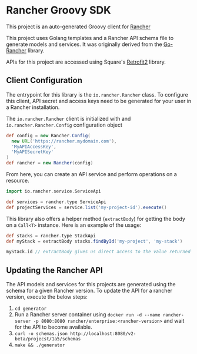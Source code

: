 # Rancher Groovy SDK

This project is an auto-generated Groovy client for [Rancher](rancher.com)

This project uses Golang templates and a Rancher API schema file to generate models and services.  It was originally 
derived from the [Go-Rancher](https://github.com/rancher/go-rancher) library.
 
APIs for this project are accessed using Square's [Retrofit2](http://square.github.io/retrofit/) library.

## Client Configuration

The entrypoint for this library is the `io.rancher.Rancher` class.  To configure this client, API secret and access keys
need to be generated for your user in a Rancher installation.

The `io.rancher.Rancher` client is initialized with and `io.rancher.Rancher.Config` configuration object
```groovy
def config = new Rancher.Config(
  new URL('https://rancher.mydomain.com'), 
  'MyAPIAccessKey', 
  'MyAPISecretKey'
)
def rancher = new Rancher(config)
```

From here, you can create an API service and perform operations on a resource.
```groovy
import io.rancher.service.ServiceApi

def services = rancher.type ServiceApi
def projectServices = service.list('my-project-id').execute()
```

This library also offers a helper method (`extractBody`) for getting the body on a `Call<T>` instance. Here is an example
of the usage:
```groovy
def stacks = rancher.type StackApi
def myStack = extractBody stacks.findById('my-project', 'my-stack')

myStack.id // extractBody gives us direct access to the value returned form the API call
``` 

## Updating the Rancher API

The API models and services for this projects are generated using the schema for a given Rancher version.
To update the API for a rancher version, execute the below steps:

1. `cd generator`
1. Run a Rancher server container using `docker run -d --name rancher-server -p 8080:8080 rancher/enterprise:<rancher-version>`
   and wait for the API to become available.
1. `curl -o schemas.json http://localhost:8080/v2-beta/projecst/1a5/schemas`
1. `make && ./generator`
